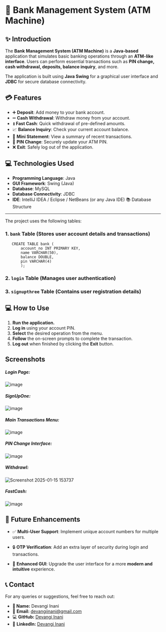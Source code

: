 🏦 Bank Management System (ATM Machine)
=======================================

✨ Introduction
--------------

The **Bank Management System (ATM Machine)** is a **Java-based** application that simulates basic banking operations through an **ATM-like interface**. Users can perform essential transactions such as **PIN change, cash withdrawal, deposits, balance inquiry**, and more.

The application is built using **Java Swing** for a graphical user interface and **JDBC** for secure database connectivity.

💳 Features
-----------

*   ➕ **Deposit**: Add money to your bank account.
*   ➖ **Cash Withdrawal**: Withdraw money from your account.
*   ⏫ **Fast Cash**: Quick withdrawal of pre-defined amounts.
*   📈 **Balance Inquiry**: Check your current account balance.
*   📝 **Mini Statement**: View a summary of recent transactions.
*   🔑 **PIN Change**: Securely update your ATM PIN.
*   ❌ **Exit**: Safely log out of the application.
    

💻 Technologies Used
--------------------

*   **Programming Language**: Java
*   **GUI Framework**: Swing (Java)
*   **Database**: MySQL
*   **Database Connectivity**: JDBC
*   **IDE**: IntelliJ IDEA / Eclipse / NetBeans (or any Java IDE)
📚 Database Structure
---------------------

The project uses the following tables:

### **1\. ```bank``` Table** (Stores user account details and transactions)
```
   CREATE TABLE bank (     
       account_no INT PRIMARY KEY,     
       name VARCHAR(50),     
       balance DOUBLE,     
       pin VARCHAR(4)  
       );   
```
### **2\. ```login``` Table** (Manages user authentication)
### **3\. ```signupthree``` Table** (Contains user registration details)

💻 How to Use
-------------

1.  **Run the application.**
2.  **Log in** using your account PIN.
3.  **Select** the desired operation from the menu.
4.  **Follow** the on-screen prompts to complete the transaction.
5.  **Log out** when finished by clicking the **Exit** button.

Screenshots
------------
##### **Login Page**:
![image](https://github.com/user-attachments/assets/157a9ab2-c827-46a7-8beb-b5097593ffe5)

##### **SignUpOne**: 
![image](https://github.com/user-attachments/assets/7f986c75-4d0a-4a23-9a40-6a80fe834694)

##### **Main Transactions Menu**:
![image](https://github.com/user-attachments/assets/d4e070d5-2b15-4db3-b6bd-90fd6de99eb1)

##### **PIN Change Interface**:
![image](https://github.com/user-attachments/assets/d349c918-646e-4aa6-8ed1-33596f92e993)

##### **Withdrawl**:
![Screenshot 2025-01-15 153737](https://github.com/user-attachments/assets/02f58ef8-7729-45d4-975b-0c5c4f613bc8)

##### **FastCash**:
![image](https://github.com/user-attachments/assets/2a8dd60d-27f2-46c2-a75f-5f1d4ab4ce49)

🚀 Future Enhancements
----------------------

*   ✅ **Multi-User Support**: Implement unique account numbers for multiple users.
    
*   🔒 **OTP Verification**: Add an extra layer of security during login and transactions.
    
*   🎨 **Enhanced GUI**: Upgrade the user interface for a more **modern and intuitive** experience.
    
📞 Contact
----------

For any queries or suggestions, feel free to reach out:

*   **👤 Name:** Devangi Inani
*   📧 **Email:** devangiinani@gmail.com
*   💻 **GitHub:** [Devangi Inani](https://github.com/devangi2004)
*   🔗 **LinkedIn:** [Devangi Inani](https://www.linkedin.com/in/devangi-inani-8b92b9282/)
